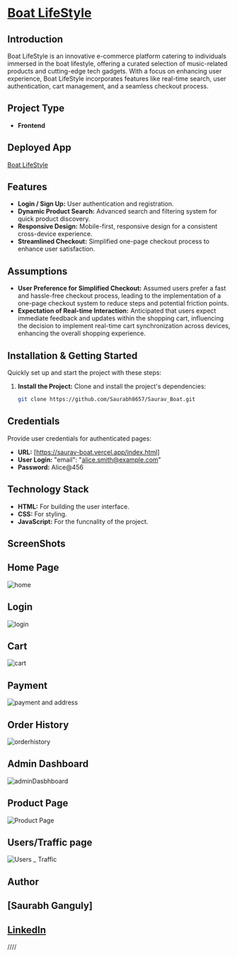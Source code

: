 #  [Boat LifeStyle](https://saurav-boat.vercel.app/index.html)

## Introduction

Boat LifeStyle is an innovative e-commerce platform catering to individuals immersed in the boat lifestyle, offering a curated selection of music-related products and cutting-edge tech gadgets. With a focus on enhancing user experience, Boat LifeStyle incorporates features like real-time search, user authentication, cart management, and a seamless checkout process.

## Project Type

- **Frontend**

## Deployed App
 [Boat LifeStyle](https://saurav-boat.vercel.app/index.html)

## Features
- **Login / Sign Up:** User authentication and registration.
- **Dynamic Product Search:** Advanced search and filtering system for quick product discovery.
- **Responsive Design:** Mobile-first, responsive design for a consistent cross-device experience.
- **Streamlined Checkout:** Simplified one-page checkout process to enhance user satisfaction.

## Assumptions

- **User Preference for Simplified Checkout:** Assumed users prefer a fast and hassle-free checkout process, leading to the implementation of a one-page checkout system to reduce steps and potential friction points.
- **Expectation of Real-time Interaction:** Anticipated that users expect immediate feedback and updates within the shopping cart, influencing the decision to implement real-time cart synchronization across devices, enhancing the overall shopping experience.

## Installation & Getting Started

Quickly set up and start the project with these steps:

1. **Install the Project:**
   Clone and install the project's dependencies:
   ```bash
   git clone https://github.com/Saurabh8657/Saurav_Boat.git
## Credentials

Provide user credentials for authenticated pages:

- **URL:** [https://saurav-boat.vercel.app/index.html]
- **User Login:**  "email": "alice.smith@example.com"
- **Password:** Alice@456


## Technology Stack

- **HTML:** For building the user interface.
- **CSS:** For styling.
- **JavaScript:** For the funcnality of the project.

## ScreenShots  

## Home Page
![home](https://github.com/heyyrahul/python-magician-6789/assets/79692865/28405382-84b2-4bc6-a100-112fd12fa802)

## Login
![login](https://github.com/heyyrahul/python-magician-6789/assets/79692865/46c6cc49-c0e3-4e26-80b2-22356dc62b1c)

## Cart
![cart](https://github.com/heyyrahul/python-magician-6789/assets/79692865/6cb206ac-9e23-44f6-b130-382303f1bf23)
## Payment
![payment and address](https://github.com/heyyrahul/python-magician-6789/assets/79692865/36f22e4c-00fe-42ad-952e-352a81cb0d93)
## Order History
![orderhistory](https://github.com/heyyrahul/python-magician-6789/assets/79692865/317cf7a7-cb6b-4a4e-ae4b-c85877fa166d)
## Admin Dashboard
![adminDasbhboard](https://github.com/heyyrahul/python-magician-6789/assets/79692865/08fdc07a-353d-4dc6-9549-924106d5237d)

## Product Page
![Product Page](https://github.com/heyyrahul/python-magician-6789/assets/79692865/a1d6ec4f-7dd1-46ab-a703-e4a071d32faa)
## Users/Traffic page
![Users _ Traffic](https://github.com/heyyrahul/python-magician-6789/assets/79692865/08b8085b-c583-40e9-a3ff-fe769393fc94)

## Author
## [Saurabh Ganguly]
## [LinkedIn]()
////
